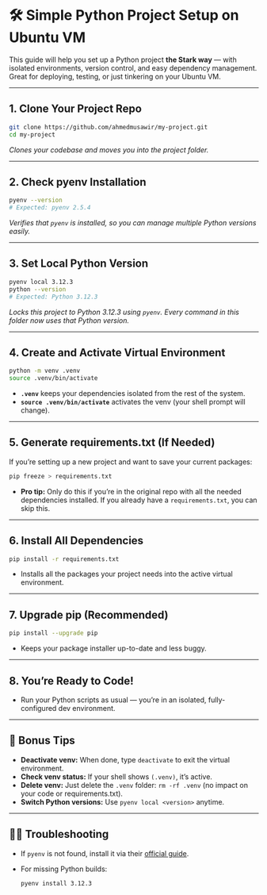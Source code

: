# 🛠️ Simple Python Project Setup on Ubuntu VM

This guide will help you set up a Python project **the Stark way** — with isolated environments, version control, and easy dependency management.
Great for deploying, testing, or just tinkering on your Ubuntu VM.

---

## 1. **Clone Your Project Repo**

```bash
git clone https://github.com/ahmedmusawir/my-project.git
cd my-project
```

*Clones your codebase and moves you into the project folder.*

---

## 2. **Check pyenv Installation**

```bash
pyenv --version
# Expected: pyenv 2.5.4
```

*Verifies that `pyenv` is installed, so you can manage multiple Python versions easily.*

---

## 3. **Set Local Python Version**

```bash
pyenv local 3.12.3
python --version
# Expected: Python 3.12.3
```

*Locks this project to Python 3.12.3 using `pyenv`. Every command in this folder now uses that Python version.*

---

## 4. **Create and Activate Virtual Environment**

```bash
python -m venv .venv
source .venv/bin/activate
```

* **`.venv`** keeps your dependencies isolated from the rest of the system.
* **`source .venv/bin/activate`** activates the venv (your shell prompt will change).

---

## 5. **Generate requirements.txt (If Needed)**

If you’re setting up a new project and want to save your current packages:

```bash
pip freeze > requirements.txt
```

* **Pro tip:**
  Only do this if you’re in the original repo with all the needed dependencies installed.
  If you already have a `requirements.txt`, you can skip this.

---

## 6. **Install All Dependencies**

```bash
pip install -r requirements.txt
```

* Installs all the packages your project needs into the active virtual environment.

---

## 7. **Upgrade pip (Recommended)**

```bash
pip install --upgrade pip
```

* Keeps your package installer up-to-date and less buggy.

---

## 8. **You’re Ready to Code!**

* Run your Python scripts as usual — you’re in an isolated, fully-configured dev environment.

---

## 📝 **Bonus Tips**

* **Deactivate venv:**
  When done, type `deactivate` to exit the virtual environment.
* **Check venv status:**
  If your shell shows `(.venv)`, it’s active.
* **Delete venv:**
  Just delete the `.venv` folder: `rm -rf .venv` (no impact on your code or requirements.txt).
* **Switch Python versions:**
  Use `pyenv local <version>` anytime.

---

## 🧑‍💻 **Troubleshooting**

* If `pyenv` is not found, install it via their [official guide](https://github.com/pyenv/pyenv#installation).
* For missing Python builds:

  ```bash
  pyenv install 3.12.3
  ```
